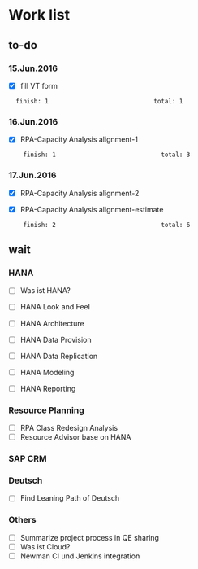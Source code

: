 #  Work list



  ## to-do

  ### 15.Jun.2016

  - [x] fill VT form

```
  finish: 1                             total: 1
```


  ### 16.Jun.2016


- [x] RPA-Capacity Analysis alignment-1

```
    finish: 1                             total: 3
```


  ### 17.Jun.2016

- [x] RPA-Capacity Analysis alignment-2
- [x] RPA-Capacity Analysis alignment-estimate


```
    finish: 2                             total: 6
```


## wait
### HANA

  - [ ] Was ist HANA?
  - [ ] HANA Look and Feel
  - [ ] HANA Architecture
  - [ ] HANA Data Provision
  - [ ] HANA Data Replication
  - [ ] HANA Modeling
  - [ ] HANA Reporting


### Resource Planning

  - [ ] RPA Class Redesign Analysis
  - [ ] Resource Advisor base on HANA

### SAP CRM




### Deutsch

  - [ ] Find Leaning Path of Deutsch



### Others
  - [ ] Summarize project process in QE sharing
  - [ ] Was ist Cloud?
  - [ ] Newman CI und Jenkins integration
